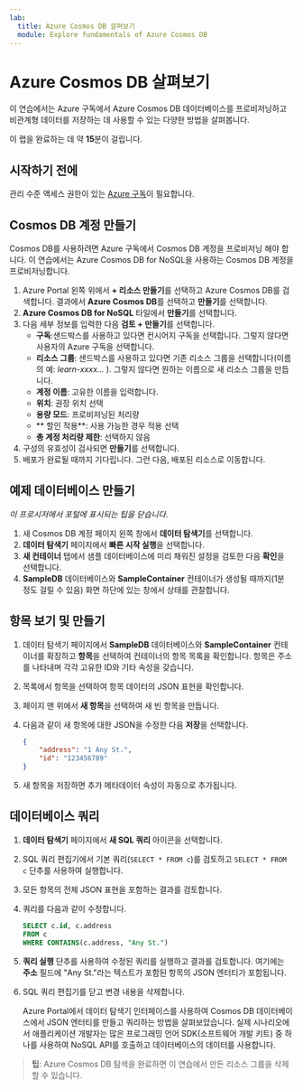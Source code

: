 ```yaml
---
lab:
  title: Azure Cosmos DB 살펴보기
  module: Explore fundamentals of Azure Cosmos DB
---
```

# <a name="explore-azure-cosmos-db"></a>Azure Cosmos DB 살펴보기

이 연습에서는 Azure 구독에서 Azure Cosmos DB 데이터베이스를 프로비저닝하고 비관계형 데이터를 저장하는 데 사용할 수 있는 다양한 방법을 살펴봅니다.

이 랩을 완료하는 데 약 **15**분이 걸립니다.

## <a name="before-you-start"></a>시작하기 전에

관리 수준 액세스 권한이 있는 [Azure 구독](https://azure.microsoft.com/free)이 필요합니다.

## <a name="create-a-cosmos-db-account"></a>Cosmos DB 계정 만들기

Cosmos DB를 사용하려면 Azure 구독에서 Cosmos DB 계정을 프로비저닝 해야 합니다. 이 연습에서는 Azure Cosmos DB for NoSQL을 사용하는 Cosmos DB 계정을 프로비저닝합니다.

1. Azure Portal 왼쪽 위에서 **+ 리소스 만들기**를 선택하고 Azure Cosmos DB를 검색합니다.  결과에서 **Azure Cosmos DB**를 선택하고 **만들기**를 선택합니다.
1. **Azure Cosmos DB for NoSQL** 타일에서 **만들기**를 선택합니다.
1. 다음 세부 정보를 입력한 다음 **검토 + 만들기**를 선택합니다. 
    - **구독**:샌드박스를 사용하고 있다면 컨시어지 구독을 선택합니다. 그렇지 않다면 사용자의 Azure 구독을 선택합니다.
    - **리소스 그룹**: 샌드박스를 사용하고 있다면 기존 리소스 그룹을 선택합니다(이름의 예: *learn-xxxx...* ). 그렇지 않다면 원하는 이름으로 새 리소스 그룹을 만듭니다.
    - **계정 이름**: 고유한 이름을 입력합니다.
    - **위치**: 권장 위치 선택
    - **용량 모드**: 프로비저닝된 처리량
    - ** 할인 적용**: 사용 가능한 경우 적용 선택
    - **총 계정 처리량 제한**: 선택하지 않음
1. 구성의 유효성이 검사되면 **만들기**를 선택합니다.
1. 배포가 완료될 때까지 기다립니다. 그런 다음, 배포된 리소스로 이동합니다.

## <a name="create-a-sample-database"></a>예제 데이터베이스 만들기

*이 프로시저에서 포털에 표시되는 팁을 닫습니다*.

1. 새 Cosmos DB 계정 페이지 왼쪽 창에서 **데이터 탐색기**를 선택합니다.
1. **데이터 탐색기** 페이지에서 **빠른 시작 실행**을 선택합니다.
1. **새 컨테이너** 탭에서 샘플 데이터베이스에 미리 채워진 설정을 검토한 다음 **확인**을 선택합니다.
1. **SampleDB** 데이터베이스와 **SampleContainer** 컨테이너가 생성될 때까지(1분 정도 걸릴 수 있음) 화면 하단에 있는 창에서 상태를 관찰합니다.

## <a name="view-and-create-items"></a>항목 보기 및 만들기

1. 데이터 탐색기 페이지에서 **SampleDB** 데이터베이스와 **SampleContainer** 컨테이너를 확장하고 **항목**을 선택하여 컨테이너의 항목 목록을 확인합니다. 항목은 주소를 나타내며 각각 고유한 ID와 기타 속성을 갖습니다.
1. 목록에서 항목을 선택하여 항목 데이터의 JSON 표현을 확인합니다.
1. 페이지 맨 위에서 **새 항목**을 선택하여 새 빈 항목을 만듭니다.
1. 다음과 같이 새 항목에 대한 JSON을 수정한 다음 **저장**을 선택합니다.

    ```json
    {
        "address": "1 Any St.",
        "id": "123456789"
    }
    ```

1. 새 항목을 저장하면 추가 메타데이터 속성이 자동으로 추가됩니다.

## <a name="query-the-database"></a>데이터베이스 쿼리

1. **데이터 탐색기** 페이지에서 **새 SQL 쿼리** 아이콘을 선택합니다.
1. SQL 쿼리 편집기에서 기본 쿼리(`SELECT * FROM c`)를 검토하고 `SELECT * FROM c` 단추를 사용하여 실행합니다.
1. 모든 항목의 전체 JSON 표현을 포함하는 결과를 검토합니다.
1. 쿼리를 다음과 같이 수정합니다.

    ```sql
    SELECT c.id, c.address
    FROM c
    WHERE CONTAINS(c.address, "Any St.")
    ```

1. **쿼리 실행** 단추를 사용하여 수정된 쿼리를 실행하고 결과를 검토합니다. 여기에는 **주소** 필드에 "Any St."라는 텍스트가 포함된 항목의 JSON 엔터티가 포함됩니다.
1. SQL 쿼리 편집기를 닫고 변경 내용을 삭제합니다.

    Azure Portal에서 데이터 탐색기 인터페이스를 사용하여 Cosmos DB 데이터베이스에서 JSON 엔터티를 만들고 쿼리하는 방법을 살펴보았습니다. 실제 시나리오에서 애플리케이션 개발자는 많은 프로그래밍 언어 SDK(소프트웨어 개발 키트) 중 하나를 사용하여 NoSQL API를 호출하고 데이터베이스의 데이터를 사용합니다.

> **팁**: Azure Cosmos DB 탐색을 완료하면 이 연습에서 만든 리소스 그룹을 삭제할 수 있습니다.
